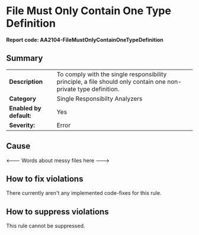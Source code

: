 # File Must Only Contain One Type Definition
**Report code: AA2104-FileMustOnlyContainOneTypeDefinition**

## Summary
<table>
<tr>
  <td><strong>Description</strong></td>
  <td>To comply with the single responsibility principle, a file should only contain one non-private type definition.</td>
</tr>
<tr>
  <td><strong>Category</strong></td>
  <td>Single Responsibilty Analyzers</td>
</tr>
<tr>
  <td><strong>Enabled by default:</strong></td>
  <td>Yes</td>
</tr>
<tr>
  <td><strong>Severity:</strong></td>
  <td>Error</td>
</tr>
</table>

## Cause

<--- Words about messy files here --->


## How to fix violations

There currently aren't any implemented code-fixes for this rule.

## How to suppress violations

This rule cannot be suppressed.

